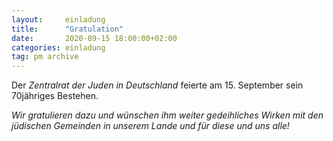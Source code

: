 ```yaml
---
layout:     einladung
title:      "Gratulation"
date:       2020-09-15 18:00:00+02:00
categories: einladung
tag: pm archive
---
```


Der *Zentralrat der Juden in Deutschland*
feierte am 15. September
sein 70jähriges Bestehen.

*Wir gratulieren dazu und wünschen ihm weiter gedeihliches Wirken mit den jüdischen Gemeinden in unserem Lande und für diese und uns alle!*
